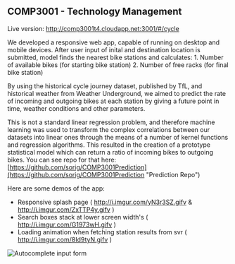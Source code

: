 ##  COMP3001 - Technology Management

Live version:
http://comp3001t4.cloudapp.net:3001/#/cycle

We developed a responsive web app, capable of running on desktop and mobile devices. 
After user input of inital and destination location is submitted, model finds the nearest bike stations and calculates:
	1. Number of available bikes (for starting bike station)
	2. Number of free racks (for final bike station)

By using the historical cycle journey dataset, published by TfL, and historical weather from Weather Underground, we aimed to predict the rate of incoming and outgoing bikes at each station by giving a future point in time, weather conditions and other parameters. 

This is not a standard linear regression problem, and therefore machine learning was used to transform the complex correlations between our datasets into linear ones through the means of a number of kernel functions and regression algorithms. This resulted in the creation of a prototype statistical model which can return a ratio of incoming bikes to outgoing bikes.
You can see repo for that here:
[https://github.com/sorig/COMP3001Prediction](https://github.com/sorig/COMP3001Prediction "Prediction Repo")

Here are some demos of the app:
- Responsive splash page ( http://i.imgur.com/yN3r3SZ.gifv & http://i.imgur.com/ZxTTP4y.gifv )
- Search boxes stack at lower screen width's ( http://i.imgur.com/G1973wH.gifv )
- Loading animation when fetching station results from svr ( http://i.imgur.com/8Id9tyN.gifv )

![Autocomplete input form](/https://raw.githubusercontent.com/martol01/bicycleApp/blob/master/inputForm.png)






